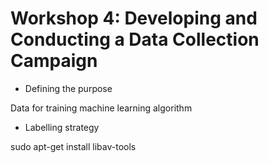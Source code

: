 # Workshop 4: Developing and Conducting a Data Collection Campaign

* Defining the purpose

Data for training machine learning algorithm

* Labelling strategy


sudo apt-get install libav-tools